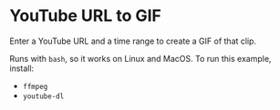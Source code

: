 # YouTube URL to GIF

Enter a YouTube URL and a time range to create a GIF of that clip.

Runs with `bash`, so it works on Linux and MacOS. To run this example, install:

- `ffmpeg` 
- `youtube-dl`